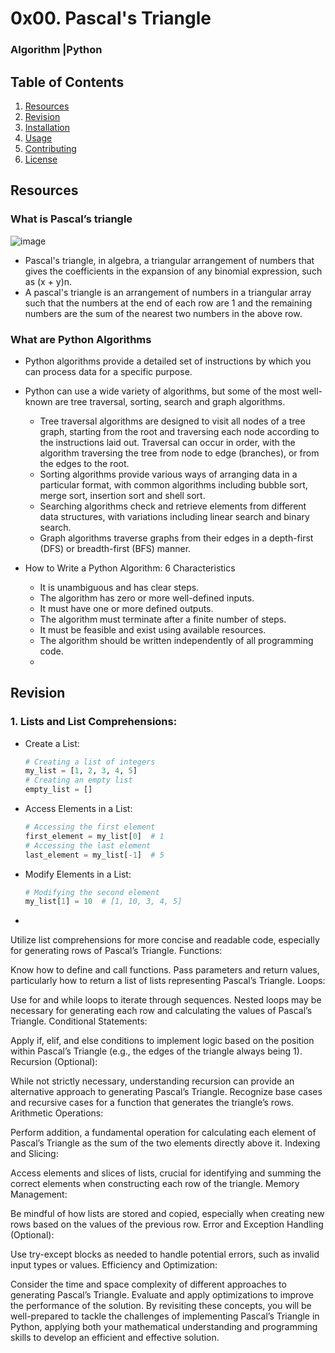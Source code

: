 # 0x00. Pascal's Triangle
### Algorithm |Python

## Table of Contents
1. [Resources](#Resources)
2. [Revision](#Revision)
3. [Installation](#installation)
4. [Usage](#usage)
5. [Contributing](#contributing)
6. [License](#license)



## Resources
### What is Pascal’s triangle
![image](https://github.com/user-attachments/assets/d08e2744-7d2e-4492-9fcf-ca5d76785fdf)

- Pascal's triangle, in algebra, a triangular arrangement of numbers that gives the coefficients in the expansion of any binomial expression, such as (x + y)n.
- A pascal's triangle is an arrangement of numbers in a triangular array such that the numbers at the end of each row are 1 and the remaining numbers are the sum of the nearest two numbers in the above row.

### What are Python Algorithms
- Python algorithms provide a detailed set of instructions by which you can process data for a specific purpose.
- Python can use a wide variety of algorithms, but some of the most well-known are tree traversal, sorting, search and graph algorithms.

  - Tree traversal algorithms are designed to visit all nodes of a tree graph, starting from the root and traversing each node according to the instructions laid out. Traversal can occur in order, with the algorithm traversing the tree from node to edge (branches), or from the edges to the root.
  - Sorting algorithms provide various ways of arranging data in a particular format, with common algorithms including bubble sort, merge sort, insertion sort and shell sort.
  - Searching algorithms check and retrieve elements from different data structures, with variations including linear search and binary search.
  - Graph algorithms traverse graphs from their edges in a depth-first (DFS) or breadth-first (BFS) manner.
- How to Write a Python Algorithm: 6 Characteristics
  - It is unambiguous and has clear steps.
  - The algorithm has zero or more well-defined inputs.
  - It must have one or more defined outputs.
  - The algorithm must terminate after a finite number of steps.
  - It must be feasible and exist using available resources.
  - The algorithm should be written independently of all programming code.
  - 
## Revision

### 1. Lists and List Comprehensions:

- Create a List:
  ```python
  # Creating a list of integers
  my_list = [1, 2, 3, 4, 5]
  # Creating an empty list
  empty_list = []

- Access Elements in a List:
  ```python
  # Accessing the first element
  first_element = my_list[0]  # 1
  # Accessing the last element
  last_element = my_list[-1]  # 5
  
- Modify Elements in a List:
  ```python
  # Modifying the second element
  my_list[1] = 10  # [1, 10, 3, 4, 5]
  
- 
Utilize list comprehensions for more concise and readable code, especially for generating rows of Pascal’s Triangle.
Functions:

Know how to define and call functions.
Pass parameters and return values, particularly how to return a list of lists representing Pascal’s Triangle.
Loops:

Use for and while loops to iterate through sequences.
Nested loops may be necessary for generating each row and calculating the values of Pascal’s Triangle.
Conditional Statements:

Apply if, elif, and else conditions to implement logic based on the position within Pascal’s Triangle (e.g., the edges of the triangle always being 1).
Recursion (Optional):

While not strictly necessary, understanding recursion can provide an alternative approach to generating Pascal’s Triangle.
Recognize base cases and recursive cases for a function that generates the triangle’s rows.
Arithmetic Operations:

Perform addition, a fundamental operation for calculating each element of Pascal’s Triangle as the sum of the two elements directly above it.
Indexing and Slicing:

Access elements and slices of lists, crucial for identifying and summing the correct elements when constructing each row of the triangle.
Memory Management:

Be mindful of how lists are stored and copied, especially when creating new rows based on the values of the previous row.
Error and Exception Handling (Optional):

Use try-except blocks as needed to handle potential errors, such as invalid input types or values.
Efficiency and Optimization:

Consider the time and space complexity of different approaches to generating Pascal’s Triangle.
Evaluate and apply optimizations to improve the performance of the solution.
By revisiting these concepts, you will be well-prepared to tackle the challenges of implementing Pascal’s Triangle in Python, applying both your mathematical understanding and programming skills to develop an efficient and effective solution.

